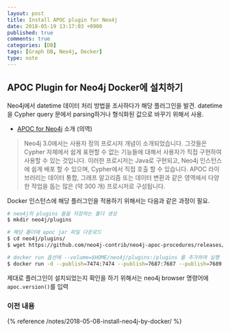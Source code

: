 ```yaml
---
layout: post
title: Install APOC plugin for Neo4j
date: 2018-05-19 13:17:03 +0900
published: true
comments: true
categories: [DB]
tags: [Graph DB, Neo4j, Docker]
type: note
---
```


## APOC Plugin for Neo4j Docker에 설치하기

Neo4j에서 datetime 데이터 처리 방법을 조사하다가 해당 플러그인을 발견.
datetime을 Cypher query 문에서 parsing하거나 형식화된 값으로 바꾸기 위해서 사용.

- [APOC for Neo4j](https://neo4j-contrib.github.io/neo4j-apoc-procedures/index33.html#_using_apoc_with_neo4j_docker_image) 소개 (의역)
> Neo4j 3.0에서는 사용자 정의 프로시저 개념이 소개되었습니다. 
그것들은 Cypher 자체에서 쉽게 표현할 수 없는 기능들에 대해서 사용자가 직접 구현하여 사용할 수 있는 것입니다. 
이러한 프로시저는 Java로 구현되고, Neo4j 인스턴스에 쉽게 배포 할 수 있으며, Cypher에서 직접 호출 할 수 있습니다.
APOC 라이브러리는 데이터 통합, 그래프 알고리즘 또는 데이터 변환과 같은 영역에서 다양한 작업을 돕는 많은 (약 300 개) 프로시저로 구성됩니다.

Docker 인스턴스에 해당 플러그인을 적용하기 위해서는 다음과 같은 과정이 필요.
```sh
# neo4j의 plugins 들을 저장하는 폴더 생성
$ mkdir neo4j/plugins

# 해당 폴더에 apoc jar 파일 다운로드
$ cd neo4j/plugins/
$ wget https://github.com/neo4j-contrib/neo4j-apoc-procedures/releases/download/3.3.0.3/apoc-3.3.0.3-all.jar

# docker run 옵션에 --volume=$HOME/neo4j/plugins:/plugins 를 추가하여 실행
$ docker run -d --publish=7474:7474 --publish=7687:7687 --publish=7689:7689 --volume=$HOME/neo4j/data:/data --volume=$HOME/neo4j/import:/import --volume=$HOME/neo4j/plugins:/plugins neo4j
```

제대로 플러그인이 설치되었는지 확인을 하기 위해서는 neo4j browser 명령어에 `apoc.version()`를 입력

### 이전 내용
{% reference /notes/2018-05-08-install-neo4j-by-docker/ %} 

